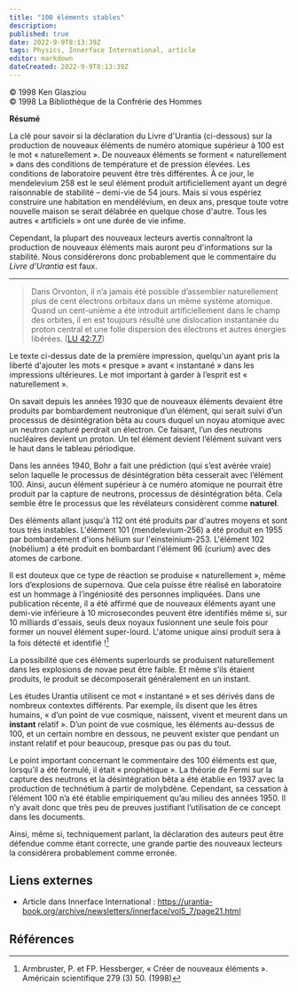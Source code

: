 ```yaml
---
title: "100 éléments stables"
description: 
published: true
date: 2022-9-9T8:13:39Z
tags: Physics, Innerface International, article
editor: markdown
dateCreated: 2022-9-9T8:13:39Z
---
```


<p class="v-card v-sheet theme--light gray lighten-3 px-2">© 1998 Ken Glasziou<br>© 1998 La Bibliothèque de la Confrérie des Hommes</p>



**Résumé**

La clé pour savoir si la déclaration du Livre d'Urantia (ci-dessous) sur la production de nouveaux éléments de numéro atomique supérieur à 100 est le mot « naturellement ». De nouveaux éléments se forment « naturellement » dans des conditions de température et de pression élevées. Les conditions de laboratoire peuvent être très différentes. À ce jour, le mendelevium 258 est le seul élément produit artificiellement ayant un degré raisonnable de stabilité – demi-vie de 54 jours. Mais si vous espériez construire une habitation en mendélévium, en deux ans, presque toute votre nouvelle maison se serait délabrée en quelque chose d'autre. Tous les autres « artificiels » ont une durée de vie infime.

Cependant, la plupart des nouveaux lecteurs avertis connaîtront la production de nouveaux éléments mais auront peu d'informations sur la stabilité. Nous considérerons donc probablement que le commentaire du _Livre d'Urantia_ est faux.

---

> Dans Orvonton, il n’a jamais été possible d’assembler naturellement plus de cent électrons orbitaux dans un même système atomique. Quand un cent-unième a été introduit artificiellement dans le champ des orbites, il en est toujours résulté une dislocation instantanée du proton central et une folle dispersion des électrons et autres énergies libérées. (<a id="a22_355"></a>[LU 42:7.7](/fr/The_Urantia_Book/42#p7_7))

Le texte ci-dessus date de la première impression, quelqu'un ayant pris la liberté d'ajouter les mots « presque » avant « instantané » dans les impressions ultérieures. Le mot important à garder à l’esprit est « naturellement ».

On savait depuis les années 1930 que de nouveaux éléments devaient être produits par bombardement neutronique d’un élément, qui serait suivi d’un processus de désintégration bêta au cours duquel un noyau atomique avec un neutron capturé perdrait un électron. Ce faisant, l’un des neutrons nucléaires devient un proton. Un tel élément devient l’élément suivant vers le haut dans le tableau périodique.

Dans les années 1940, Bohr a fait une prédiction (qui s’est avérée vraie) selon laquelle le processus de désintégration bêta cesserait avec l’élément 100. Ainsi, aucun élément supérieur à ce numéro atomique ne pourrait être produit par la capture de neutrons, processus de désintégration bêta. Cela semble être le processus que les révélateurs considèrent comme **naturel**.

Des éléments allant jusqu'à 112 ont été produits par d'autres moyens et sont tous très instables. L'élément 101 (mendelevium-256) a été produit en 1955 par bombardement d'ions hélium sur l'einsteinium-253. L'élément 102 (nobélium) a été produit en bombardant l'élément 96 (curium) avec des atomes de carbone.

Il est douteux que ce type de réaction se produise « naturellement », même lors d’explosions de supernova. Que cela puisse être réalisé en laboratoire est un hommage à l’ingéniosité des personnes impliquées. Dans une publication récente, il a été affirmé que de nouveaux éléments ayant une demi-vie inférieure à 10 microsecondes peuvent être identifiés même si, sur 10 milliards d'essais, seuls deux noyaux fusionnent une seule fois pour former un nouvel élément super-lourd. L'atome unique ainsi produit sera à la fois détecté et identifié ![^1]

La possibilité que ces éléments superlourds se produisent naturellement dans les explosions de novae peut être faible. Et même s’ils étaient produits, le produit se décomposerait généralement en un instant.

Les études Urantia utilisent ce mot « instantané » et ses dérivés dans de nombreux contextes différents. Par exemple, ils disent que les êtres humains, « d’un point de vue cosmique, naissent, vivent et meurent dans un **instant** relatif ». D’un point de vue cosmique, les éléments au-dessus de 100, et un certain nombre en dessous, ne peuvent exister que pendant un instant relatif et pour beaucoup, presque pas ou pas du tout.

Le point important concernant le commentaire des 100 éléments est que, lorsqu’il a été formulé, il était « prophétique ». La théorie de Fermi sur la capture des neutrons et la désintégration bêta a été établie en 1937 avec la production de technétium à partir de molybdène. Cependant, sa cessation à l’élément 100 n’a été établie empiriquement qu’au milieu des années 1950. Il n’y avait donc que très peu de preuves justifiant l’utilisation de ce concept dans les documents.

Ainsi, même si, techniquement parlant, la déclaration des auteurs peut être défendue comme étant correcte, une grande partie des nouveaux lecteurs la considérera probablement comme erronée.


## Liens externes

- Article dans Innerface International : https://urantia-book.org/archive/newsletters/innerface/vol5_7/page21.html



## Références


[^1]: Armbruster, P. et FP. Hessberger, « Créer de nouveaux éléments ». Américain scientifique 279 (3) 50. (1998)
